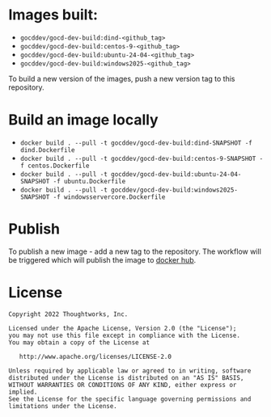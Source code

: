 # Images built:

- `gocddev/gocd-dev-build:dind-<github_tag>`
- `gocddev/gocd-dev-build:centos-9-<github_tag>`
- `gocddev/gocd-dev-build:ubuntu-24-04-<github_tag>`
- `gocddev/gocd-dev-build:windows2025-<github_tag>`

To build a new version of the images, push a new version tag to this repository.

# Build an image locally

- ```docker build . --pull -t gocddev/gocd-dev-build:dind-SNAPSHOT -f dind.Dockerfile```
- ```docker build . --pull -t gocddev/gocd-dev-build:centos-9-SNAPSHOT -f centos.Dockerfile```
- ```docker build . --pull -t gocddev/gocd-dev-build:ubuntu-24-04-SNAPSHOT -f ubuntu.Dockerfile```
- ```docker build . --pull -t gocddev/gocd-dev-build:windows2025-SNAPSHOT -f windowsservercore.Dockerfile```


# Publish

To publish a new image - add a new tag to the repository. The workflow will be triggered which will publish the image to [docker hub](https://hub.docker.com/r/gocddev/gocd-dev-build).

# License

```plain
Copyright 2022 Thoughtworks, Inc.

Licensed under the Apache License, Version 2.0 (the "License");
you may not use this file except in compliance with the License.
You may obtain a copy of the License at

   http://www.apache.org/licenses/LICENSE-2.0

Unless required by applicable law or agreed to in writing, software
distributed under the License is distributed on an "AS IS" BASIS,
WITHOUT WARRANTIES OR CONDITIONS OF ANY KIND, either express or implied.
See the License for the specific language governing permissions and
limitations under the License.
```
